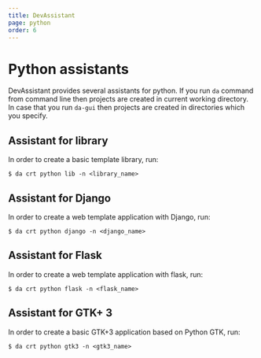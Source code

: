 ```yaml
---
title: DevAssistant
page: python
order: 6
---
```


# Python assistants

DevAssistant provides several assistants for python.
If you run `da` command from command line then projects are created in current working directory.
In case that you run `da-gui` then projects are created in directories which you specify.

## Assistant for library

In order to create a basic template library, run:

```
$ da crt python lib -n <library_name>
```

## Assistant for Django

In order to create a web template application with Django, run:

```
$ da crt python django -n <django_name>
```

## Assistant for Flask

In order to create a web template application with flask, run:

```
$ da crt python flask -n <flask_name>
```

## Assistant for GTK+ 3

In order to create a basic GTK+3 application based on Python GTK, run:

```
$ da crt python gtk3 -n <gtk3_name>
```